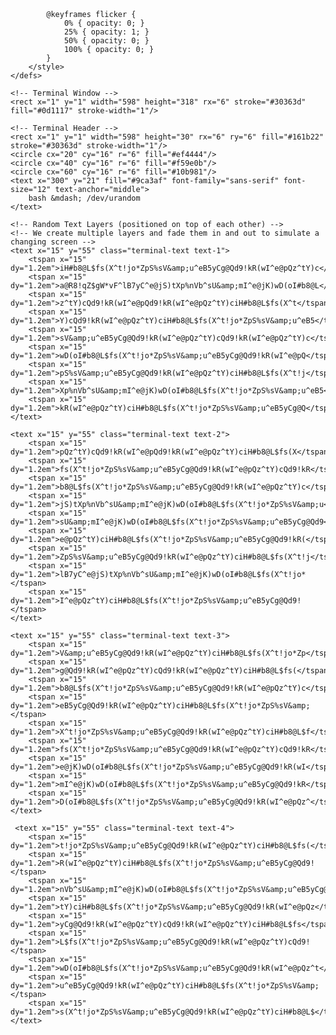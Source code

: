 <svg width="600" height="320" xmlns="http://www.w3.org/2000/svg">
    <!-- 
      /dev/urandom animation for GitHub Profile README
      Author: Gemini
      This SVG uses CSS animation to create a pseudo-random character stream effect.
    -->
    <defs>
        <style>
            @import url('https://fonts.googleapis.com/css2?family=VT323&display=swap');
            .terminal-text {
                font-family: 'VT323', monospace;
                font-size: 18px;
                fill: #58a6ff;
                /* Animation to flicker text layers */
                animation-name: flicker;
                animation-duration: 2s;
                animation-iteration-count: infinite;
                opacity: 0; /* Start hidden */
            }
            /* Stagger the animation for each text layer */
            .text-1 { animation-delay: 0s; }
            .text-2 { animation-delay: 0.5s; }
            .text-3 { animation-delay: 1s; }
            .text-4 { animation-delay: 1.5s; }
            
            @keyframes flicker {
                0% { opacity: 0; }
                25% { opacity: 1; }
                50% { opacity: 0; }
                100% { opacity: 0; }
            }
        </style>
    </defs>

    <!-- Terminal Window -->
    <rect x="1" y="1" width="598" height="318" rx="6" stroke="#30363d" fill="#0d1117" stroke-width="1"/>
    
    <!-- Terminal Header -->
    <rect x="1" y="1" width="598" height="30" rx="6" ry="6" fill="#161b22" stroke="#30363d" stroke-width="1"/>
    <circle cx="20" cy="16" r="6" fill="#ef4444"/>
    <circle cx="40" cy="16" r="6" fill="#f59e0b"/>
    <circle cx="60" cy="16" r="6" fill="#10b981"/>
    <text x="300" y="21" fill="#9ca3af" font-family="sans-serif" font-size="12" text-anchor="middle">
        bash &mdash; /dev/urandom
    </text>

    <!-- Random Text Layers (positioned on top of each other) -->
    <!-- We create multiple layers and fade them in and out to simulate a changing screen -->
    <text x="15" y="55" class="terminal-text text-1">
        <tspan x="15" dy="1.2em">iH#b8@L$fs(X^t!jo*ZpS%sV&amp;u^eB5yCg@Qd9!kR(wI^e@pQz^tY)c</tspan>
        <tspan x="15" dy="1.2em">a@R8!qZ$gW*vF^lB7yC^e@jS)tXp%nVb^sU&amp;mI^e@jK)wD(oI#b8@L</tspan>
        <tspan x="15" dy="1.2em">z^tY)cQd9!kR(wI^e@pQd9!kR(wI^e@pQz^tY)ciH#b8@L$fs(X^t</tspan>
        <tspan x="15" dy="1.2em">Y)cQd9!kR(wI^e@pQz^tY)ciH#b8@L$fs(X^t!jo*ZpS%sV&amp;u^eB5</tspan>
        <tspan x="15" dy="1.2em">sV&amp;u^eB5yCg@Qd9!kR(wI^e@pQz^tY)cQd9!kR(wI^e@pQz^tY)c</tspan>
        <tspan x="15" dy="1.2em">wD(oI#b8@L$fs(X^t!jo*ZpS%sV&amp;u^eB5yCg@Qd9!kR(wI^e@pQ</tspan>
        <tspan x="15" dy="1.2em">pS%sV&amp;u^eB5yCg@Qd9!kR(wI^e@pQz^tY)ciH#b8@L$fs(X^t!j</tspan>
        <tspan x="15" dy="1.2em">Xp%nVb^sU&amp;mI^e@jK)wD(oI#b8@L$fs(X^t!jo*ZpS%sV&amp;u^eB5</tspan>
        <tspan x="15" dy="1.2em">kR(wI^e@pQz^tY)ciH#b8@L$fs(X^t!jo*ZpS%sV&amp;u^eB5yCg@Q</tspan>
    </text>

    <text x="15" y="55" class="terminal-text text-2">
        <tspan x="15" dy="1.2em">pQz^tY)cQd9!kR(wI^e@pQd9!kR(wI^e@pQz^tY)ciH#b8@L$fs(X</tspan>
        <tspan x="15" dy="1.2em">fs(X^t!jo*ZpS%sV&amp;u^eB5yCg@Qd9!kR(wI^e@pQz^tY)cQd9!kR</tspan>
        <tspan x="15" dy="1.2em">b8@L$fs(X^t!jo*ZpS%sV&amp;u^eB5yCg@Qd9!kR(wI^e@pQz^tY)c</tspan>
        <tspan x="15" dy="1.2em">jS)tXp%nVb^sU&amp;mI^e@jK)wD(oI#b8@L$fs(X^t!jo*ZpS%sV&amp;u</tspan>
        <tspan x="15" dy="1.2em">sU&amp;mI^e@jK)wD(oI#b8@L$fs(X^t!jo*ZpS%sV&amp;u^eB5yCg@Qd9</tspan>
        <tspan x="15" dy="1.2em">e@pQz^tY)ciH#b8@L$fs(X^t!jo*ZpS%sV&amp;u^eB5yCg@Qd9!kR(</tspan>
        <tspan x="15" dy="1.2em">ZpS%sV&amp;u^eB5yCg@Qd9!kR(wI^e@pQz^tY)ciH#b8@L$fs(X^t!j</tspan>
        <tspan x="15" dy="1.2em">lB7yC^e@jS)tXp%nVb^sU&amp;mI^e@jK)wD(oI#b8@L$fs(X^t!jo*</tspan>
        <tspan x="15" dy="1.2em">I^e@pQz^tY)ciH#b8@L$fs(X^t!jo*ZpS%sV&amp;u^eB5yCg@Qd9!</tspan>
    </text>

    <text x="15" y="55" class="terminal-text text-3">
        <tspan x="15" dy="1.2em">V&amp;u^eB5yCg@Qd9!kR(wI^e@pQz^tY)ciH#b8@L$fs(X^t!jo*Zp</tspan>
        <tspan x="15" dy="1.2em">g@Qd9!kR(wI^e@pQz^tY)cQd9!kR(wI^e@pQz^tY)ciH#b8@L$fs(</tspan>
        <tspan x="15" dy="1.2em">b8@L$fs(X^t!jo*ZpS%sV&amp;u^eB5yCg@Qd9!kR(wI^e@pQz^tY)c</tspan>
        <tspan x="15" dy="1.2em">eB5yCg@Qd9!kR(wI^e@pQz^tY)ciH#b8@L$fs(X^t!jo*ZpS%sV&amp;</tspan>
        <tspan x="15" dy="1.2em">X^t!jo*ZpS%sV&amp;u^eB5yCg@Qd9!kR(wI^e@pQz^tY)ciH#b8@L$f</tspan>
        <tspan x="15" dy="1.2em">fs(X^t!jo*ZpS%sV&amp;u^eB5yCg@Qd9!kR(wI^e@pQz^tY)cQd9!kR</tspan>
        <tspan x="15" dy="1.2em">e@jK)wD(oI#b8@L$fs(X^t!jo*ZpS%sV&amp;u^eB5yCg@Qd9!kR(wI</tspan>
        <tspan x="15" dy="1.2em">mI^e@jK)wD(oI#b8@L$fs(X^t!jo*ZpS%sV&amp;u^eB5yCg@Qd9!kR</tspan>
        <tspan x="15" dy="1.2em">D(oI#b8@L$fs(X^t!jo*ZpS%sV&amp;u^eB5yCg@Qd9!kR(wI^e@pQz^</tspan>
    </text>

     <text x="15" y="55" class="terminal-text text-4">
        <tspan x="15" dy="1.2em">t!jo*ZpS%sV&amp;u^eB5yCg@Qd9!kR(wI^e@pQz^tY)ciH#b8@L$fs(</tspan>
        <tspan x="15" dy="1.2em">R(wI^e@pQz^tY)ciH#b8@L$fs(X^t!jo*ZpS%sV&amp;u^eB5yCg@Qd9!</tspan>
        <tspan x="15" dy="1.2em">nVb^sU&amp;mI^e@jK)wD(oI#b8@L$fs(X^t!jo*ZpS%sV&amp;u^eB5yCg@</tspan>
        <tspan x="15" dy="1.2em">tY)ciH#b8@L$fs(X^t!jo*ZpS%sV&amp;u^eB5yCg@Qd9!kR(wI^e@pQz</tspan>
        <tspan x="15" dy="1.2em">yCg@Qd9!kR(wI^e@pQz^tY)cQd9!kR(wI^e@pQz^tY)ciH#b8@L$fs</tspan>
        <tspan x="15" dy="1.2em">L$fs(X^t!jo*ZpS%sV&amp;u^eB5yCg@Qd9!kR(wI^e@pQz^tY)cQd9!</tspan>
        <tspan x="15" dy="1.2em">wD(oI#b8@L$fs(X^t!jo*ZpS%sV&amp;u^eB5yCg@Qd9!kR(wI^e@pQz^t</tspan>
        <tspan x="15" dy="1.2em">u^eB5yCg@Qd9!kR(wI^e@pQz^tY)ciH#b8@L$fs(X^t!jo*ZpS%sV&amp;</tspan>
        <tspan x="15" dy="1.2em">s(X^t!jo*ZpS%sV&amp;u^eB5yCg@Qd9!kR(wI^e@pQz^tY)ciH#b8@L$</tspan>
    </text>
</svg>
